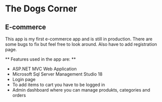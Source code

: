 # The Dogs Corner

## E-commerce

This app is my first e-commerce app and is still in production.
There are some bugs to fix but feel free to look around. 
Also have to add registration page.

** Features used in the app are: **

* ASP.NET MVC Web Application
* Microsoft Sql Server Management Studio 18
* Login page
* To add items to cart you have to be logged in
* Admin dashboard where you can manage produkts, categories and orders

